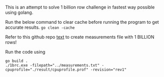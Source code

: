 This is an attempt to solve 1 billion row challenge in fastest way possible using golang.

Run the below command to clear cache before running the program to get accurate results.
```go clean -cache```

Refer to this github repo [text](https://github.com/gunnarmorling/1brc) to create measurements file with 1 BILLION rows!

Run the code using
```
go build .
./1brc.exe -filepath="../measurements.txt" -cpuprofile="./result/cpuprofile.prof" -revision="rev1"
```